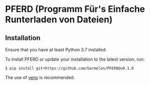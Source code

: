 # PFERD (**P**rogramm **F**ür's **E**infache **R**unterladen von **D**ateien)

## Installation

Ensure that you have at least Python 3.7 installed.

To install PFERD or update your installation to the latest version, run:
```
$ pip install git+https://github.com/Garmelon/PFERD@v0.1.0
```

The use of [venv](https://docs.python.org/3/library/venv.html) is recommended.
